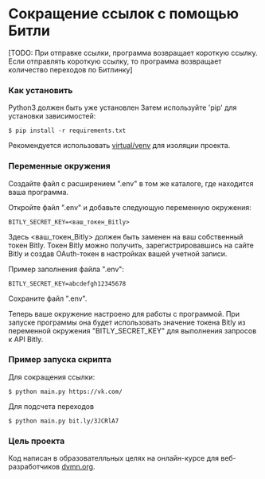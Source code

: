 # Сокращение ссылок с помощью Битли

[TODO: При отправке ссылки, программа возвращает короткую ссылку. Если отправлять короткую ссылку, то программа возвращает количество переходов по Битлинку]

### Как установить 

Python3 должен быть уже установлен
Затем используйте 'pip' для установки зависимостей:

```
$ pip install -r requirements.txt
```

Рекомендуется использовать [virtual/venv](https://docs.python.org/3/library/venv.html) для изоляции проекта.

### Переменные окружения

Создайте файл с расширением ".env" в том же каталоге, где находится ваша программа.

Откройте файл ".env" и добавьте следующую переменную окружения:

```
BITLY_SECRET_KEY=<ваш_токен_Bitly>
```
Здесь <ваш_токен_Bitly> должен быть заменен на ваш собственный токен Bitly. Токен Bitly можно получить, зарегистрировавшись на сайте Bitly и создав OAuth-токен в настройках вашей учетной записи.

Пример заполнения файла ".env":

```
BITLY_SECRET_KEY=abcdefgh12345678
```
Сохраните файл ".env".

Теперь ваше окружение настроено для работы с программой. При запуске программы она будет использовать значение токена Bitly из переменной окружения "BITLY_SECRET_KEY" для выполнения запросов к API Bitly.

### Пример запуска скрипта
Для сокращения ссылки:
```
$ python main.py https://vk.com/
```
Для подсчета переходов
```
$ python main.py bit.ly/3JCRlA7
```

### Цель проекта

Код написан в образователльных целях на онлайн-курсе для веб-разработчиков [dvmn.org](https://dvmn.org/).
